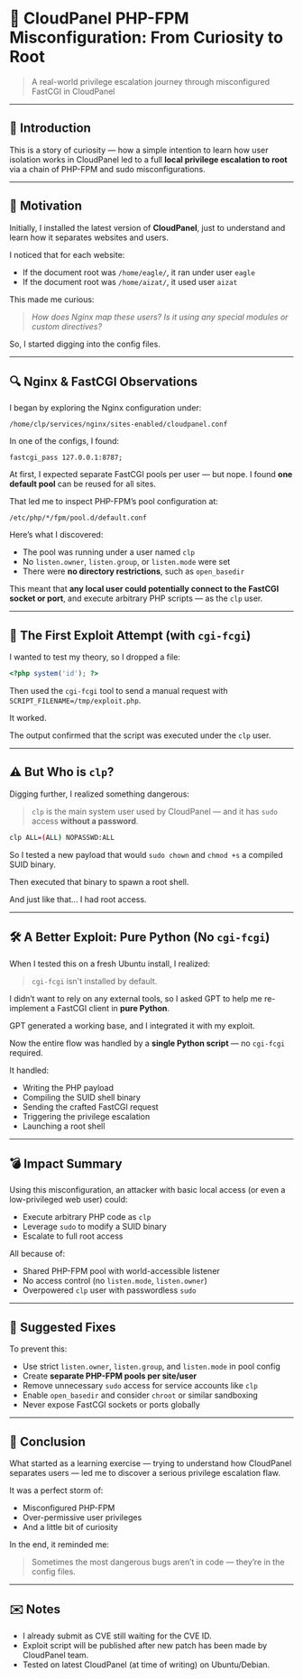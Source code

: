 # 🐚 CloudPanel PHP-FPM Misconfiguration: From Curiosity to Root

> A real-world privilege escalation journey through misconfigured FastCGI in CloudPanel

---

## 📘 Introduction

This is a story of curiosity — how a simple intention to learn how user isolation works in CloudPanel led to a full **local privilege escalation to root** via a chain of PHP-FPM and sudo misconfigurations.

---

## 🧠 Motivation

Initially, I installed the latest version of **CloudPanel**, just to understand and learn how it separates websites and users.

I noticed that for each website:

- If the document root was `/home/eagle/`, it ran under user `eagle`
- If the document root was `/home/aizat/`, it used user `aizat`

This made me curious:

> *How does Nginx map these users? Is it using any special modules or custom directives?*

So, I started digging into the config files.

---

## 🔍 Nginx & FastCGI Observations

I began by exploring the Nginx configuration under:

```
/home/clp/services/nginx/sites-enabled/cloudpanel.conf
```

In one of the configs, I found:

```nginx
fastcgi_pass 127.0.0.1:8787;
```

At first, I expected separate FastCGI pools per user — but nope. I found **one default pool** can be reused for all sites.

That led me to inspect PHP-FPM’s pool configuration at:

```
/etc/php/*/fpm/pool.d/default.conf
```

Here’s what I discovered:

- The pool was running under a user named `clp`
- No `listen.owner`, `listen.group`, or `listen.mode` were set
- There were **no directory restrictions**, such as `open_basedir`

This meant that **any local user could potentially connect to the FastCGI socket or port**, and execute arbitrary PHP scripts — as the `clp` user.

---

## 🧪 The First Exploit Attempt (with `cgi-fcgi`)

I wanted to test my theory, so I dropped a file:

```php
<?php system('id'); ?>
```

Then used the `cgi-fcgi` tool to send a manual request with `SCRIPT_FILENAME=/tmp/exploit.php`.

It worked.

The output confirmed that the script was executed under the `clp` user.

---

## ⚠️ But Who is `clp`?

Digging further, I realized something dangerous:

> `clp` is the main system user used by CloudPanel — and it has `sudo` access **without a password**.

```bash
clp ALL=(ALL) NOPASSWD:ALL
```

So I tested a new payload that would `sudo chown` and `chmod +s` a compiled SUID binary.

Then executed that binary to spawn a root shell.

And just like that... I had root access.

---

## 🛠 A Better Exploit: Pure Python (No `cgi-fcgi`)

When I tested this on a fresh Ubuntu install, I realized:

> `cgi-fcgi` isn't installed by default.

I didn’t want to rely on any external tools, so I asked GPT to help me re-implement a FastCGI client in **pure Python**.

GPT generated a working base, and I integrated it with my exploit.

Now the entire flow was handled by a **single Python script** — no `cgi-fcgi` required.

It handled:

- Writing the PHP payload
- Compiling the SUID shell binary
- Sending the crafted FastCGI request
- Triggering the privilege escalation
- Launching a root shell

---

## 💣 Impact Summary

Using this misconfiguration, an attacker with basic local access (or even a low-privileged web user) could:

- Execute arbitrary PHP code as `clp`
- Leverage `sudo` to modify a SUID binary
- Escalate to full root access

All because of:

- Shared PHP-FPM pool with world-accessible listener
- No access control (no `listen.mode`, `listen.owner`)
- Overpowered `clp` user with passwordless `sudo`

---

## 🔐 Suggested Fixes

To prevent this:

- Use strict `listen.owner`, `listen.group`, and `listen.mode` in pool config
- Create **separate PHP-FPM pools per site/user**
- Remove unnecessary `sudo` access for service accounts like `clp`
- Enable `open_basedir` and consider `chroot` or similar sandboxing
- Never expose FastCGI sockets or ports globally

---

## 🧾 Conclusion

What started as a learning exercise — trying to understand how CloudPanel separates users — led me to discover a serious privilege escalation flaw.

It was a perfect storm of:

- Misconfigured PHP-FPM
- Over-permissive user privileges
- And a little bit of curiosity

In the end, it reminded me:

> Sometimes the most dangerous bugs aren’t in code — they’re in the config files.

---

## ✉️ Notes

- I already submit as CVE still waiting for the CVE ID.
- Exploit script will be published after new patch has been made by CloudPanel team.
- Tested on latest CloudPanel (at time of writing) on Ubuntu/Debian.
